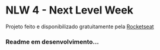 # NLW 4 - Next Level Week 

Projeto feito e disponibilizado gratuitamente pela [Rocketseat](https://www.youtube.com/channel/UCSfwM5u0Kce6Cce8_S72olg)

### Readme em desenvolvimento...
